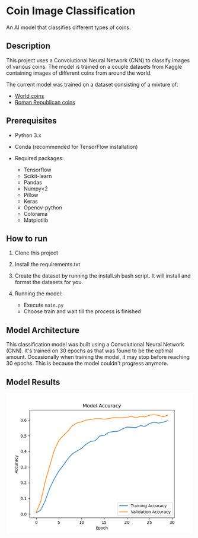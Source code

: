 # Coin Image Classification

An AI model that classifies different types of coins.

## Description

This project uses a Convolutional Neural Network (CNN) to classify images of various coins. The model is trained on a couple datasets from Kaggle containing images of different coins from around the world.

The current model was trained on a dataset consisting of a mixture of:
- [World coins](https://www.kaggle.com/datasets/wanderdust/coin-images)
- [Roman Republican coins](https://www.kaggle.com/datasets/mexwell/coin-image-dataset/data)

## Prerequisites

- Python 3.x
- Conda (recommended for TensorFlow installation)
- Required packages:

  - Tensorflow
  - Scikit-learn
  - Pandas
  - Numpy<2
  - Pillow
  - Keras
  - Opencv-python
  - Colorama
  - Matplotlib

## How to run

1. Clone this project

2. Install the requirements.txt

3. Create the dataset by running the install.sh bash script. It will install and format the datasets for you.

4. Running the model:
   - Execute `main.py`
   - Choose train and wait till the process is finished

## Model Architecture

This classification model was built using a Convolutional Neural Network (CNN). It's trained on 30 epochs as that was found to be the optimal amount. Occasionally when training the model, it may stop before reaching 30 epochs. This is because the model couldn't progress anymore.

## Model Results
<img src="metrics/Accuracy.png">